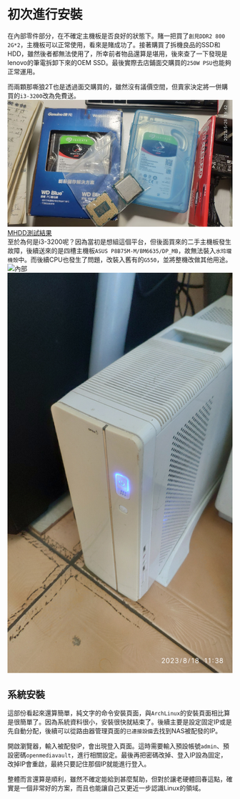 # 初次進行安裝
在內部零件部分，在不確定主機板是否良好的狀態下。賭一把買了`創見DDR2 800 2G*2`，主機板可以正常使用，看來是賭成功了。接著購買了拆機良品的SSD和HDD，雖然後者都無法使用了，所幸前者物品還算是堪用，後來查了一下發現是lenovo的筆電拆卸下來的OEM SSD。最後實際去店鋪面交購買的`250W PSU`也能夠正常運用。

而兩顆那嘶狼2T也是透過面交購買的，雖然沒有議價空間，但賣家決定將一併購買的`i3-3200`改為免費送。
![硬碟](./IMG_20230526_194224.jpg)
[MHDD測試結果](./MHDD.md)<br>
至於為何是i3-3200呢？因為當初是想組這個平台，但後面買來的二手主機板發生故障，後續送來的是四槽主機板`ASUS P8B75M-M/BM6635/DP_MB`，故無法裝入`水玲瓏機殼`中。而後續CPU也發生了問題，改裝入舊有的`G550`，並將整機改做其他用途。
![內部](./interior.jpg)
![外觀](./exterior.jpg)
## 系統安裝
這部份看起來還算簡單，純文字的命令安裝頁面，與`ArchLinux`的安裝頁面相比算是很簡單了。因為系統資料很小，安裝很快就結束了。後續主要是設定固定IP或是先自動分配，後續可以從路由器管理頁面的`已連接設備`去找到NAS被配發的IP。

開啟瀏覽器，輸入被配發IP，會出現登入頁面。這時需要輸入預設帳號`admin`、預設密碼`openmediavault`，進行相關設定。最後再把密碼改掉、登入IP設為固定，改掉IP會重啟，最終只要記住那個IP就能進行登入。

整體而言還算是順利，雖然不確定能給到甚麼幫助，但對於讓老硬體回春這點，確實是一個非常好的方案，而且也能讓自己又更近一步認識Linux的領域。